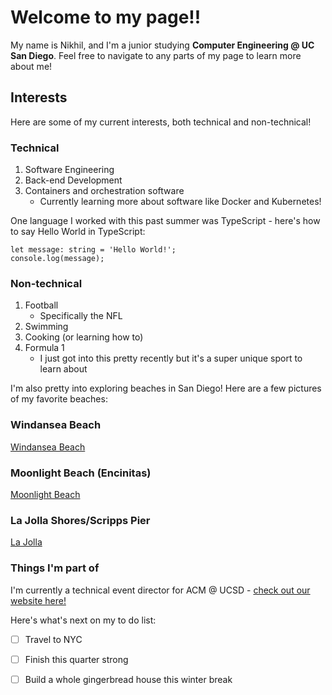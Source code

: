 # Welcome to my page!!

My name is Nikhil, and I'm a junior studying **Computer Engineering @ UC San Diego**. Feel free to navigate to any parts of my page to learn more about me!



## **Interests**

Here are some of my current interests, both technical and non-technical!

### **Technical**
1. Software Engineering
2. Back-end Development
3. Containers and orchestration software
    - Currently learning more about software like Docker and Kubernetes!

One language I worked with this past summer was TypeScript - here's how to say Hello World in TypeScript:

```
let message: string = 'Hello World!';
console.log(message);
```

### **Non-technical**

1. Football
    - Specifically the NFL
2. Swimming
3. Cooking (or learning how to)
4. Formula 1
    - I just got into this pretty recently but it's a super unique sport to learn about



I'm also pretty into exploring beaches in San Diego! Here are a few pictures of my favorite beaches:

### **Windansea Beach**

[Windansea Beach](Windansea.jpg)
### **Moonlight Beach (Encinitas)**
[Moonlight Beach](/docs/Encinitas.JPG)
### **La Jolla Shores/Scripps Pier**
[La Jolla](docs/LaJolla.JPG)

### **Things I'm part of**

I'm currently a technical event director for ACM @ UCSD - [check out our website here!](https://acmucsd.com)

Here's what's next on my to do list:

- [ ] Travel to NYC
- [ ] Finish this quarter strong
- [ ] Build a whole gingerbread house this winter break



